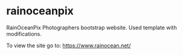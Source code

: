 # rainoceanpix
RainOceanPix Photographers bootstrap website. Used template with modifications. 

To view the site go to: https://www.rainocean.net/
